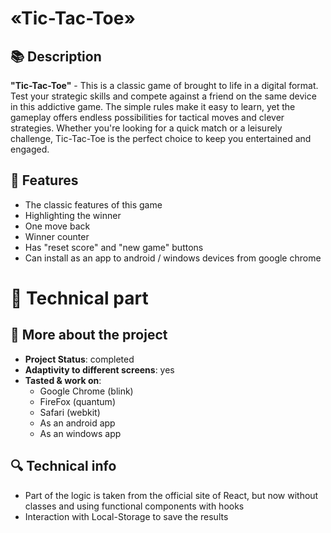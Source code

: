 #  «Tic-Tac-Toe»
## 📚 Description
  **"Tic-Tac-Toe"** - This is a classic game of brought to life in a digital format. Test your strategic skills and compete against a friend on the same device in this addictive game. The simple rules make it easy to learn,   yet the gameplay offers endless possibilities for tactical moves and clever strategies. Whether you're looking for a quick match or a leisurely challenge, Tic-Tac-Toe is the perfect choice to keep you entertained and        engaged.
## 📑 Features
*	The classic features of this game
*	Highlighting the winner
*	One move back
*	Winner counter
*	Has "reset score" and "new game" buttons
* Can install as an app to android / windows devices from google chrome
# 🔧 Technical part
## 📖 More about the project
  *	**Project Status**: completed
  *	**Adaptivity to different screens**: yes
  *	**Tasted & work on**:
    *	Google Chrome (blink)
    * FireFox (quantum)
    * Safari (webkit)
    * As an android app
    * As an windows app
## 🔍 Technical info
  *	Part of the logic is taken from the official site of React, but now without classes and using functional components with hooks
  *	Interaction with Local-Storage to save the results
